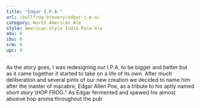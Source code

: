 ```yaml
---
title: "Edgar I.P.A."
url: /bullfrog-brewery/edgar-i-p-a/
category: North American Ale
style: American-Style India Pale Ale
abv: 8
ibu: 0
srm: 0
upc: 0
---
```

As the story goes, I was redesigning our I.P.A. to be bigger and better but as it came together it started to take on a life of its own. After much deliberation and several pints of our new creation we decided to name him after the master of macabre, Edgar Allen Poe, as a tribute to his aptly named short story \HOP FROG.\" As Edgar fermented and spewed his almost abusive hop aroma throughout the pub
